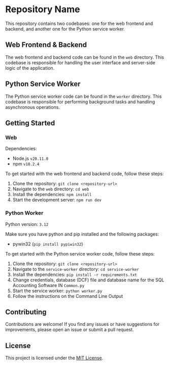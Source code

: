 # Repository Name

This repository contains two codebases: one for the web frontend and backend, and another one for the Python service worker.

## Web Frontend & Backend

The web frontend and backend code can be found in the `web` directory. This codebase is responsible for handling the user interface and server-side logic of the application.

## Python Service Worker

The Python service worker code can be found in the `worker` directory. This codebase is responsible for performing background tasks and handling asynchronous operations.

## Getting Started

### Web

Dependencies:

- Node.js `v20.11.0`
- npm `v10.2.4`

To get started with the web frontend and backend code, follow these steps:

1. Clone the repository: `git clone <repository-url>`
2. Navigate to the `web` directory: `cd web`
3. Install the dependencies: `npm install`
4. Start the development server: `npm run dev`

### Python Worker
Python version: `3.12`

Make sure you have python and pip installed and the following packages:
- pywin32 (`pip install pypiwin32`)

To get started with the Python service worker code, follow these steps:

1. Clone the repository: `git clone <repository-url>`
2. Navigate to the `service-worker` directory: `cd service-worker`
3. Install the dependencies: `pip install -r requirements.txt`
4. Change credentials, database (DCF) file and database name for the SQL Accounting Software IN `Common.py`
4. Start the service worker: `python worker.py`
5. Follow the instructions on the Command Line Output


## Contributing

Contributions are welcome! If you find any issues or have suggestions for improvements, please open an issue or submit a pull request.

## License

This project is licensed under the [MIT License](LICENSE).
